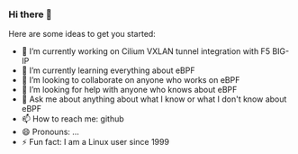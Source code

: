 ### Hi there 👋



Here are some ideas to get you started:

- 🔭 I’m currently working on Cilium VXLAN tunnel integration with F5 BIG-IP
- 🌱 I’m currently learning everything about eBPF
- 👯 I’m looking to collaborate on anyone who works on eBPF
- 🤔 I’m looking for help with anyone who knows about eBPF
- 💬 Ask me about anything about what I know or what I don't know about eBPF
- 📫 How to reach me: github
- 😄 Pronouns: ...
- ⚡ Fun fact: I am a Linux user since 1999

